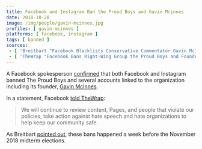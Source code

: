 ```yaml
---
title: Facebook and Instagram Ban the Proud Boys and Gavin Mcinnes
date: 2018-10-20
image: /img/people/gavin-mcinnes.jpg
profiles: [ gavin-mcinnes ]
platforms: [ facebook, instagram ]
tags: [ banned ]
sources:
 - [ 'Breitbart "Facebook Blacklists Conservative Commentator Gavin McInnes and Proud Boys Organization" by Lucas Nolan (30 Oct 2018)', 'http://archive.is/jtiub' ]
 - [ 'TheWrap "Facebook Bans Right-Wing Group the Proud Boys and Founder Gavin McInnes" by Sean Burch (31 Oct 2018)', 'http://archive.is/VVh6d' ]
---
```


A Facebook spokesperson
[confirmed](http://archive.is/C5owa#selection-867.1-867.207) that both Facebook
and Instagram banned The Proud Boys and several accounts linked to the
organization including its founder, [Gavin McInnes](/profiles/gavin-mcinnes/).

In a statement, Facebook [told TheWrap](http://archive.is/VVh6d#selection-595.319-595.487):
> We will continue to review content, Pages, and people that violate our
> policies, take action against hate speech and hate organizations to help keep
> our community safe.

As Breitbart [pointed out](http://archive.is/jtiub#selection-937.1-937.103),
these bans happened a week before the November 2018 midterm elections.
